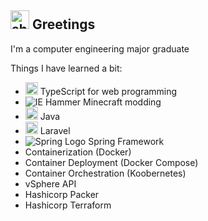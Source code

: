 ## <img src="https://cdn.discordapp.com/emojis/672791823156248576.gif?v=1" alt="shootingmind" width="30"/> Greetings

I'm a computer engineering major graduate 

Things I have learned a bit:

 - <img src="https://emojis.slackmojis.com/emojis/images/1479745458/1383/typescript.png?1479745458" witdh="20" height="20"/> TypeScript for web programming
 - ![IE Hammer](https://cdn.discordapp.com/emojis/456923527207976997.png?v=1) Minecraft modding
 - <img src="https://emojis.slackmojis.com/emojis/images/1450733280/232/java.png?1450733280" witdh="20" height="20"/> Java
 - <img src="https://emojis.slackmojis.com/emojis/images/1536564516/4640/laravel.png?1536564516" witdh="20" height="20"/> Laravel
 - ![Spring Logo](https://spring.io/images/favicon-9d25009f65637a49ac8d91eb1cf7b75e.ico) Spring Framework
 - Containerization (Docker)
 - Container Deployment (Docker Compose)
 - Container Orchestration (Koobernetes)
 - vSphere API
 - Hashicorp Packer
 - Hashicorp Terraform

